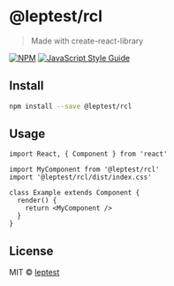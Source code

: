 # @leptest/rcl

> Made with create-react-library

[![NPM](https://img.shields.io/npm/v/@leptest/rcl.svg)](https://www.npmjs.com/package/@leptest/rcl) [![JavaScript Style Guide](https://img.shields.io/badge/code_style-standard-brightgreen.svg)](https://standardjs.com)

## Install

```bash
npm install --save @leptest/rcl
```

## Usage

```tsx
import React, { Component } from 'react'

import MyComponent from '@leptest/rcl'
import '@leptest/rcl/dist/index.css'

class Example extends Component {
  render() {
    return <MyComponent />
  }
}
```

## License

MIT © [leptest](https://github.com/leptest)
